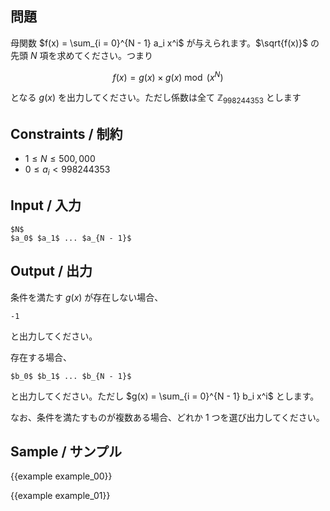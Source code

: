 問題
---------

母関数 $f(x) = \sum_{i = 0}^{N - 1} a_i x^i$ が与えられます。$\sqrt{f(x)}$ の先頭 $N$ 項を求めてください。つまり

$$f(x) = g(x) \times g(x) \bmod (x^N)$$

となる $g(x)$ を出力してください。ただし係数は全て $\mathbb{Z}_{998244353}$ とします


Constraints / 制約
---------

- $1 \leq N \leq 500,000$
- $0 \leq a_i < 998244353$

Input / 入力
---------

```
$N$
$a_0$ $a_1$ ... $a_{N - 1}$
```

Output / 出力
---------

条件を満たす $g(x)$ が存在しない場合、

```
-1
```

と出力してください。

存在する場合、

```
$b_0$ $b_1$ ... $b_{N - 1}$
```

と出力してください。ただし $g(x) = \sum_{i = 0}^{N - 1} b_i x^i$ とします。

なお、条件を満たすものが複数ある場合、どれか 1 つを選び出力してください。


Sample / サンプル
---------

{{example example_00}}

{{example example_01}}
